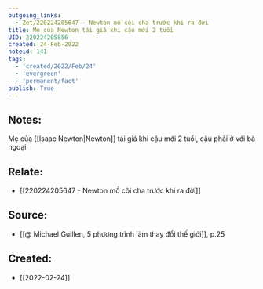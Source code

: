 ```yaml
---
outgoing_links:
  - Zet/220224205647 - Newton mồ côi cha trước khi ra đời
title: Mẹ của Newton tái giá khi cậu mới 2 tuổi
UID: 220224205856
created: 24-Feb-2022
noteid: 141
tags:
  - 'created/2022/Feb/24'
  - 'evergreen'
  - 'permanent/fact'
publish: True
---
```

## Notes:
Mẹ của [[Isaac Newton|Newton]] tái giá khi cậu mới 2 tuổi, cậu phải ở với bà ngoại

## Relate:
- [[220224205647 - Newton mồ côi cha trước khi ra đời]]

## Source:
- [[@ Michael Guillen, 5 phương trình làm thay đổi thế giới]], p.25




## Created:
- [[2022-02-24]]
